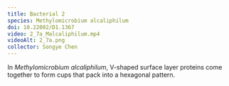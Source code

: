 ```yaml
---
title: Bacterial 2
species: Methylomicrobium alcaliphilum 
doi: 10.22002/D1.1367
video: 2_7a_Malcaliphilum.mp4
videoAlt: 2_7a.png
collector: Songye Chen
---
```


In *Methylomicrobium alcaliphilum*, V-shaped surface layer proteins come together to form cups that pack into a hexagonal pattern.

